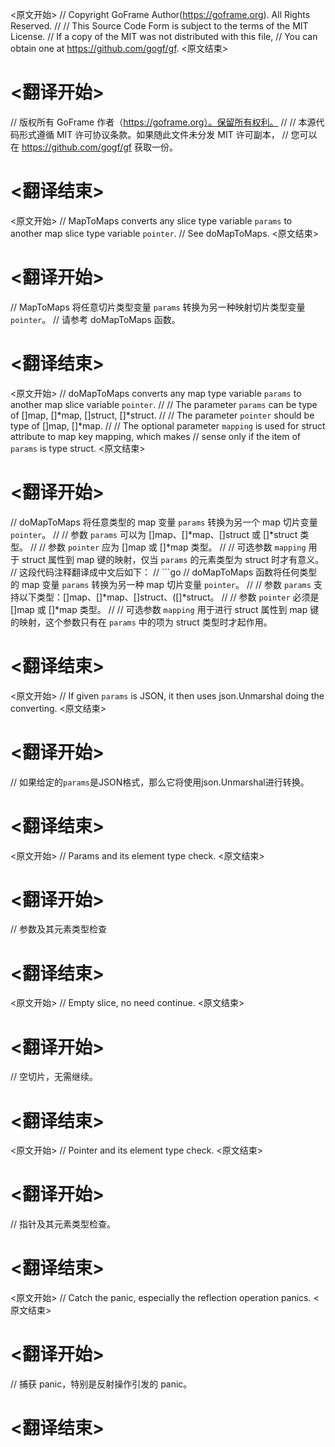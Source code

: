 
<原文开始>
// Copyright GoFrame Author(https://goframe.org). All Rights Reserved.
//
// This Source Code Form is subject to the terms of the MIT License.
// If a copy of the MIT was not distributed with this file,
// You can obtain one at https://github.com/gogf/gf.
<原文结束>

# <翻译开始>
// 版权所有 GoFrame 作者（https://goframe.org）。保留所有权利。
//
// 本源代码形式遵循 MIT 许可协议条款。如果随此文件未分发 MIT 许可副本，
// 您可以在 https://github.com/gogf/gf 获取一份。
# <翻译结束>


<原文开始>
// MapToMaps converts any slice type variable `params` to another map slice type variable `pointer`.
// See doMapToMaps.
<原文结束>

# <翻译开始>
// MapToMaps 将任意切片类型变量 `params` 转换为另一种映射切片类型变量 `pointer`。
// 请参考 doMapToMaps 函数。
# <翻译结束>


<原文开始>
// doMapToMaps converts any map type variable `params` to another map slice variable `pointer`.
//
// The parameter `params` can be type of []map, []*map, []struct, []*struct.
//
// The parameter `pointer` should be type of []map, []*map.
//
// The optional parameter `mapping` is used for struct attribute to map key mapping, which makes
// sense only if the item of `params` is type struct.
<原文结束>

# <翻译开始>
// doMapToMaps 将任意类型的 map 变量 `params` 转换为另一个 map 切片变量 `pointer`。
//
// 参数 `params` 可以为 []map、[]*map、[]struct 或 []*struct 类型。
//
// 参数 `pointer` 应为 []map 或 []*map 类型。
//
// 可选参数 `mapping` 用于 struct 属性到 map 键的映射，仅当 `params` 的元素类型为 struct 时才有意义。
// 这段代码注释翻译成中文后如下：
// ```go
// doMapToMaps 函数将任何类型的 map 变量 `params` 转换为另一种 map 切片变量 `pointer`。
//
// 参数 `params` 支持以下类型：[]map、[]*map、[]struct、([]*struct。
//
// 参数 `pointer` 必须是 []map 或 []*map 类型。
//
// 可选参数 `mapping` 用于进行 struct 属性到 map 键的映射，这个参数只有在 `params` 中的项为 struct 类型时才起作用。
# <翻译结束>


<原文开始>
// If given `params` is JSON, it then uses json.Unmarshal doing the converting.
<原文结束>

# <翻译开始>
// 如果给定的`params`是JSON格式，那么它将使用json.Unmarshal进行转换。
# <翻译结束>


<原文开始>
// Params and its element type check.
<原文结束>

# <翻译开始>
// 参数及其元素类型检查
# <翻译结束>


<原文开始>
// Empty slice, no need continue.
<原文结束>

# <翻译开始>
// 空切片，无需继续。
# <翻译结束>


<原文开始>
// Pointer and its element type check.
<原文结束>

# <翻译开始>
// 指针及其元素类型检查。
# <翻译结束>


<原文开始>
// Catch the panic, especially the reflection operation panics.
<原文结束>

# <翻译开始>
// 捕获 panic，特别是反射操作引发的 panic。
# <翻译结束>

